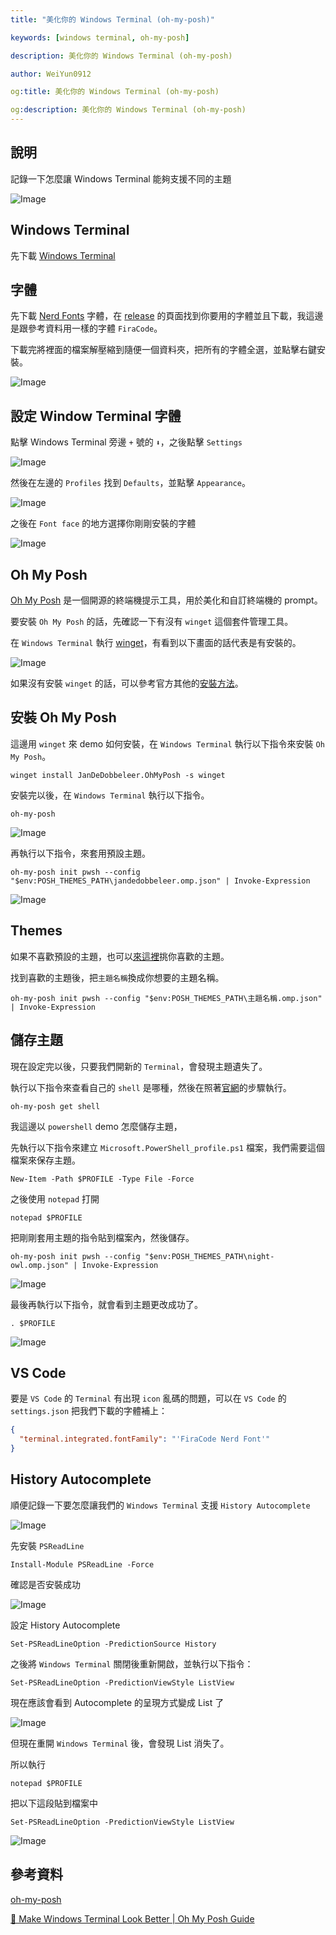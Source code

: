 ```yaml
---
title: "美化你的 Windows Terminal (oh-my-posh)"

keywords: [windows terminal, oh-my-posh]

description: 美化你的 Windows Terminal (oh-my-posh)

author: WeiYun0912

og:title: 美化你的 Windows Terminal (oh-my-posh)

og:description: 美化你的 Windows Terminal (oh-my-posh)
---
```


## 說明

記錄一下怎麼讓 Windows Terminal 能夠支援不同的主題

![Image](https://i.imgur.com/hJsLP6U.png)

## Windows Terminal

先下載 [Windows Terminal](https://apps.microsoft.com/detail/9n0dx20hk701?hl=zh-tw&gl=TW)

## 字體

先下載 [Nerd Fonts](https://github.com/ryanoasis/nerd-fonts/) 字體，在 [release](https://github.com/ryanoasis/nerd-fonts/releases) 的頁面找到你要用的字體並且下載，我這邊是跟參考資料用一樣的字體 `FiraCode`。

下載完將裡面的檔案解壓縮到隨便一個資料夾，把所有的字體全選，並點擊右鍵安裝。

![Image](https://i.imgur.com/o4jkIWk.png)

## 設定 Window Terminal 字體

點擊 Windows Terminal 旁邊 `+` 號的 `⬇`，之後點擊 `Settings`

![Image](https://i.imgur.com/6iVoEQn.png)

然後在左邊的 `Profiles` 找到 `Defaults`，並點擊 `Appearance`。

![Image](https://i.imgur.com/73WhT6c.png)

之後在 `Font face` 的地方選擇你剛剛安裝的字體

![Image](https://i.imgur.com/OArrQT9.png)

## Oh My Posh

[Oh My Posh](https://ohmyposh.dev/) 是一個開源的終端機提示工具，用於美化和自訂終端機的 prompt。

要安裝 `Oh My Posh` 的話，先確認一下有沒有 `winget` 這個套件管理工具。

在 `Windows Terminal` 執行 [winget](https://apps.microsoft.com/detail/9nblggh4nns1?rtc=1&hl=zh-tw&gl=TW#activetab=pivot:overviewtab)，有看到以下畫面的話代表是有安裝的。

![Image](https://i.imgur.com/JK9C40H.png)

如果沒有安裝 `winget` 的話，可以參考官方其他的[安裝方法](https://ohmyposh.dev/docs/installation/windows)。

## 安裝 Oh My Posh

這邊用 `winget` 來 demo 如何安裝，在 `Windows Terminal` 執行以下指令來安裝 `Oh My Posh`。

```
winget install JanDeDobbeleer.OhMyPosh -s winget
```

安裝完以後，在 `Windows Terminal` 執行以下指令。

```
oh-my-posh
```

![Image](https://i.imgur.com/mOx8GRr.png)

再執行以下指令，來套用預設主題。

```
oh-my-posh init pwsh --config "$env:POSH_THEMES_PATH\jandedobbeleer.omp.json" | Invoke-Expression
```

![Image](https://i.imgur.com/gbgZV5w.png)

## Themes

如果不喜歡預設的主題，也可以[來這裡](https://ohmyposh.dev/docs/themes)挑你喜歡的主題。

找到喜歡的主題後，把`主題名稱`換成你想要的主題名稱。

```
oh-my-posh init pwsh --config "$env:POSH_THEMES_PATH\主題名稱.omp.json" | Invoke-Expression
```

## 儲存主題

現在設定完以後，只要我們開新的 `Terminal`，會發現主題遺失了。

執行以下指令來查看自己的 `shell` 是哪種，然後在照著[官網](https://ohmyposh.dev/docs/installation/prompt)的步驟執行。

```
oh-my-posh get shell
```

我這邊以 `powershell` demo 怎麼儲存主題，

先執行以下指令來建立 `Microsoft.PowerShell_profile.ps1` 檔案，我們需要這個檔案來保存主題。

```
New-Item -Path $PROFILE -Type File -Force
```

之後使用 `notepad` 打開

```
notepad $PROFILE
```

把剛剛套用主題的指令貼到檔案內，然後儲存。

```
oh-my-posh init pwsh --config "$env:POSH_THEMES_PATH\night-owl.omp.json" | Invoke-Expression
```

![Image](https://i.imgur.com/rVTGbgH.png)

最後再執行以下指令，就會看到主題更改成功了。

```
. $PROFILE
```

![Image](https://i.imgur.com/FeDjx0k.png)

## VS Code

要是 `VS Code` 的 `Terminal` 有出現 `icon` 亂碼的問題，可以在 `VS Code` 的 `settings.json` 把我們下載的字體補上：

```json
{
  "terminal.integrated.fontFamily": "'FiraCode Nerd Font'"
}
```

## History Autocomplete

順便記錄一下要怎麼讓我們的 `Windows Terminal` 支援 `History Autocomplete`

![Image](https://i.imgur.com/NCeuziX.png)

先安裝 `PSReadLine`

```
Install-Module PSReadLine -Force
```

確認是否安裝成功

![Image](https://i.imgur.com/4EsOGpj.png)

設定 History Autocomplete

```
Set-PSReadLineOption -PredictionSource History
```

之後將 `Windows Terminal` 關閉後重新開啟，並執行以下指令：

```
Set-PSReadLineOption -PredictionViewStyle ListView
```

現在應該會看到 Autocomplete 的呈現方式變成 List 了

![Image](https://i.imgur.com/b7TCyrq.png)

但現在重開 `Windows Terminal` 後，會發現 List 消失了。

所以執行

```
notepad $PROFILE
```

把以下這段貼到檔案中

```
Set-PSReadLineOption -PredictionViewStyle ListView
```

![Image](https://i.imgur.com/fQb3Jai.png)

## 參考資料

[oh-my-posh](https://ohmyposh.dev/)

[🎨 Make Windows Terminal Look Better | Oh My Posh Guide](https://www.youtube.com/watch?v=-G6GbXGo4wo)
